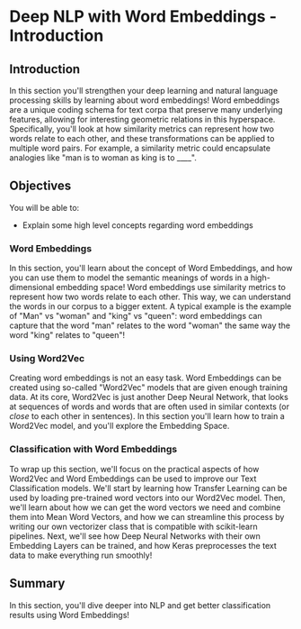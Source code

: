 
# Deep NLP with Word Embeddings - Introduction

## Introduction

In this section you'll strengthen your deep learning and natural language processing skills by learning about word embeddings! Word embeddings are a unique coding schema for text corpa that preserve many underlying features, allowing for interesting geometric relations in this hyperspace. Specifically, you'll look at how similarity metrics can represent how two words relate to each other, and these transformations can be applied to multiple word pairs. For example, a similarity metric could encapsulate analogies like "man is to woman as king is to ____". 

## Objectives
You will be able to:
* Explain some high level concepts regarding word embeddings


### Word Embeddings

In this section, you'll learn about the concept of Word Embeddings, and how you can use them to model the semantic meanings of words in a high-dimensional embedding space! Word embeddings use similarity metrics to represent how two words relate to each other. This way, we can understand the words in our corpus to a bigger extent. A typical example is the example of "Man" vs "woman" and "king" vs "queen": word embeddings can capture that the word "man" relates to the word "woman" the same way the word "king" relates to "queen"!


### Using Word2Vec

Creating word embeddings is not an easy task. Word Embeddings can be created using so-called "Word2Vec" models that are  given enough training data. At its core, Word2Vec is just another Deep Neural Network, that looks at sequences of words and words that are often used in similar contexts (or *close* to each other in sentences). In this section you'll learn how to train a Word2Vec model, and you'll explore the Embedding Space.


### Classification with Word Embeddings

To wrap up this section, we'll focus on the practical aspects of how Word2Vec and Word Embeddings can be used to improve our Text Classification models. We'll start by learning how Transfer Learning can be used by loading pre-trained word vectors into our Word2Vec model. Then, we'll learn about how we can get the word vectors we need and combine them into Mean Word Vectors, and how we can streamline this process by writing our own vectorizer class that is compatible with scikit-learn pipelines. Next, we'll see how Deep Neural Networks with their own Embedding Layers can be trained, and how Keras preprocesses the text data to make everything run smoothly!


## Summary

In this section, you'll dive deeper into NLP and get better classification results using Word Embeddings!
